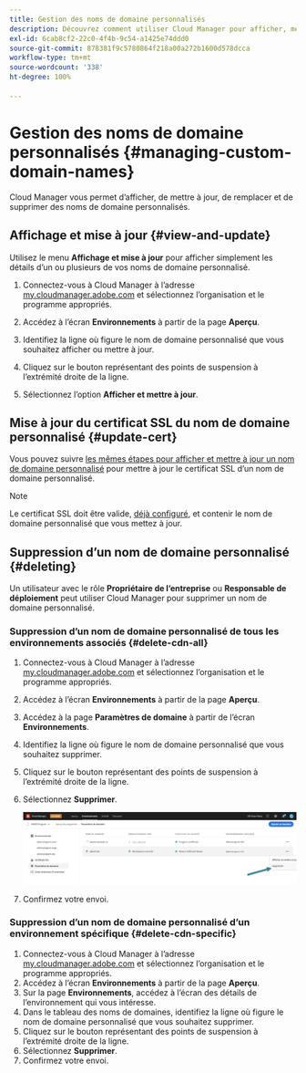 ```yaml
---
title: Gestion des noms de domaine personnalisés
description: Découvrez comment utiliser Cloud Manager pour afficher, mettre à jour, remplacer et supprimer des noms de domaine personnalisés.
exl-id: 6cab8cf2-22c0-4f4b-9c54-a1425e74ddd0
source-git-commit: 878381f9c5780864f218a00a272b1600d578dcca
workflow-type: tm+mt
source-wordcount: '338'
ht-degree: 100%

---
```


# Gestion des noms de domaine personnalisés {#managing-custom-domain-names}

Cloud Manager vous permet d’afficher, de mettre à jour, de remplacer et de supprimer des noms de domaine personnalisés.

## Affichage et mise à jour {#view-and-update}

Utilisez le menu **Affichage et mise à jour** pour afficher simplement les détails d’un ou plusieurs de vos noms de domaine personnalisé.

1. Connectez-vous à Cloud Manager à l’adresse [my.cloudmanager.adobe.com](https://my.cloudmanager.adobe.com/) et sélectionnez l’organisation et le programme appropriés.

1. Accédez à l’écran **Environnements** à partir de la page **Aperçu**.

1. Identifiez la ligne où figure le nom de domaine personnalisé que vous souhaitez afficher ou mettre à jour.

1. Cliquez sur le bouton représentant des points de suspension à l’extrémité droite de la ligne.

1. Sélectionnez l’option **Afficher et mettre à jour**.

## Mise à jour du certificat SSL du nom de domaine personnalisé {#update-cert}

Vous pouvez suivre [les mêmes étapes pour afficher et mettre à jour un nom de domaine personnalisé](#view-and-update) pour mettre à jour le certificat SSL d’un nom de domaine personnalisé.

>[!NOTE]
>
>Le certificat SSL doit être valide, [déjà configuré](/help/implementing/cloud-manager/managing-ssl-certifications/introduction.md), et contenir le nom de domaine personnalisé que vous mettez à jour.

## Suppression d’un nom de domaine personnalisé {#deleting}

Un utilisateur avec le rôle **Propriétaire de l’entreprise** ou **Responsable de déploiement** peut utiliser Cloud Manager pour supprimer un nom de domaine personnalisé.

### Suppression d’un nom de domaine personnalisé de tous les environnements associés {#delete-cdn-all}

1. Connectez-vous à Cloud Manager à l’adresse [my.cloudmanager.adobe.com](https://my.cloudmanager.adobe.com/) et sélectionnez l’organisation et le programme appropriés.

1. Accédez à l’écran **Environnements** à partir de la page **Aperçu**.

1. Accédez à la page **Paramètres de domaine** à partir de l’écran **Environnements**.

1. Identifiez la ligne où figure le nom de domaine personnalisé que vous souhaitez supprimer.

1. Cliquez sur le bouton représentant des points de suspension à l’extrémité droite de la ligne.

1. Sélectionnez **Supprimer**.

   ![Suppression de noms de domaine personnalisé](/help/implementing/cloud-manager/assets/cdn/cdn-delete.png)

1. Confirmez votre envoi.

### Suppression d’un nom de domaine personnalisé d’un environnement spécifique {#delete-cdn-specific}

1. Connectez-vous à Cloud Manager à l’adresse [my.cloudmanager.adobe.com](https://my.cloudmanager.adobe.com/) et sélectionnez l’organisation et le programme appropriés.
1. Accédez à l’écran **Environnements** à partir de la page **Aperçu**.
1. Sur la page **Environnements**, accédez à l’écran des détails de l’environnement qui vous intéresse.
1. Dans le tableau des noms de domaines, identifiez la ligne où figure le nom de domaine personnalisé que vous souhaitez supprimer.
1. Cliquez sur le bouton représentant des points de suspension à l’extrémité droite de la ligne.
1. Sélectionnez **Supprimer**.
1. Confirmez votre envoi.
